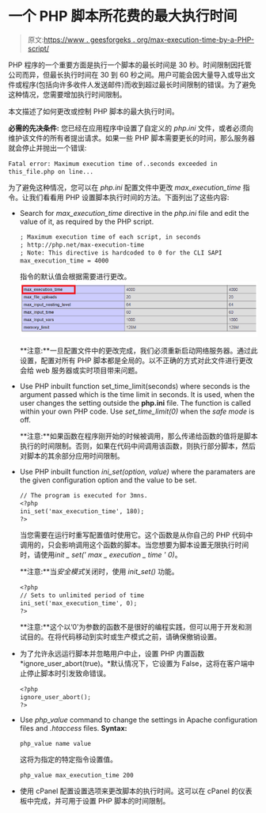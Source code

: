 # 一个 PHP 脚本所花费的最大执行时间

> 原文:[https://www . geesforgeks . org/max-execution-time-by-a-PHP-script/](https://www.geeksforgeeks.org/maximum-execution-time-taken-by-a-php-script/)

PHP 程序的一个重要方面是执行一个脚本的最长时间是 30 秒。时间限制因托管公司而异，但最长执行时间在 30 到 60 秒之间。用户可能会因大量导入或导出文件或程序(包括向许多收件人发送邮件)而收到超过最长时间限制的错误。为了避免这种情况，您需要增加执行时间限制。

本文描述了如何更改或控制 PHP 脚本的最大执行时间。

**必需的先决条件:**
您已经在应用程序中设置了自定义的 *php.ini* 文件，或者必须向维护该文件的所有者提出请求。如果一些 PHP 脚本需要更长的时间，那么服务器就会停止并抛出一个错误:

```
Fatal error: Maximum execution time of..seconds exceeded in this_file.php on line...

```

为了避免这种情况，您可以在 *php.ini* 配置文件中更改 *max_execution_time* 指令。让我们看看用 PHP 设置脚本执行时间的方法。下面列出了这些内容:

*   Search for *max_execution_time* directive in the *php.ini* file and edit the value of it, as required by the PHP script.

    ```
    ; Maximum execution time of each script, in seconds
    ; http://php.net/max-execution-time
    ; Note: This directive is hardcoded to 0 for the CLI SAPI
    max_execution_time = 4000

    ```

    指令的默认值会根据需要进行更改。
    ![phpinfo_screenshot](img/e1163b93eadfa7fb00935ea9d1ab9d38.png)

    **注意:**一旦配置文件中的更改完成，我们必须重新启动网络服务器。通过此设置，配置对所有 PHP 脚本都是全局的。以不正确的方式对此文件进行更改会给 web 服务器或实时项目带来问题。

*   Use PHP inbuilt function set_time_limit(seconds) where seconds is the argument passed which is the time limit in seconds. It is used, when the user changes the setting outside the **php.ini** file. The function is called within your own PHP code. Use *set_time_limit(0)* when the *safe mode* is off.

    **注意:**如果函数在程序刚开始的时候被调用，那么传递给函数的值将是脚本执行的时间限制。否则，如果在代码中间调用该函数，则执行部分脚本，然后对脚本的其余部分应用时间限制。

*   Use PHP inbuilt function *ini_set(option, value)* where the paramaters are the given configuration option and the value to be set.

    ```
    // The program is executed for 3mns.
    <?php
    ini_set('max_execution_time', 180);
    ?>
    ```

    当您需要在运行时重写配置值时使用它。这个函数是从你自己的 PHP 代码中调用的，只会影响调用这个函数的脚本。当您想要为脚本设置无限执行时间时，请使用*init _ set(' max _ execution _ time ' 0)*。

    **注意:**当*安全模式*关闭时，使用 *init_set()* 功能。

    ```
    <?php
    // Sets to unlimited period of time
    ini_set('max_execution_time', 0);
    ?>
    ```

    **注意:**这个以‘0’为参数的函数不是很好的编程实践，但可以用于开发和测试目的。在将代码移动到实时或生产模式之前，请确保撤销设置。

*   为了允许永远运行脚本并忽略用户中止，设置 PHP 内置函数 *ignore_user_abort(true)。*默认情况下，它设置为 False，这将在客户端中止停止脚本时引发致命错误。

    ```
    <?php
    ignore_user_abort();
    ?>
    ```

*   Use *php_value* command to change the settings in Apache configuration files and *.htaccess* files.
    **Syntax:**

    ```
    php_value name value
    ```

    这将为指定的特定指令设置值。

    ```
    php_value max_execution_time 200
    ```

*   使用 cPanel 配置设置选项来更改脚本的执行时间。这可以在 cPanel 的仪表板中完成，并可用于设置 PHP 脚本的时间限制。